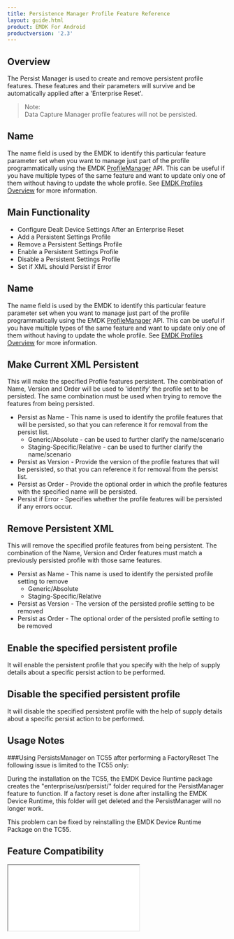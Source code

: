 ```yaml
---
title: Persistence Manager Profile Feature Reference
layout: guide.html
product: EMDK For Android
productversion: '2.3'
---
```


## Overview

The Persist Manager is used to create and remove persistent profile features. These features and their parameters will survive and be automatically applied after a 'Enterprise Reset'. 

>Note:  
>Data Capture Manager profile features will not be persisted.

## Name
The name field is used by the EMDK to identify this particular feature parameter set when you want to manage just part of the profile programmatically using the EMDK [ProfileManager](../../../api/core/ProfileManager) API. This can be useful if you have multiple types of the same feature and want to update only one of them without having to update the whole profile. See [EMDK Profiles Overview](../usingwizard) for more information.

## Main Functionality

* Configure Dealt Device Settings After an Enterprise Reset
* Add a Persistent Settings Profile
* Remove a Persistent Settings Profile
* Enable a Persistent Settings Profile
* Disable a Persistent Settings Profile
* Set if XML should Persist if Error

## Name
The name field is used by the EMDK to identify this particular feature parameter set when you want to manage just part of the profile programmatically using the EMDK [ProfileManager](../../../api/core/ProfileManager) API. This can be useful if you have multiple types of the same feature and want to update only one of them without having to update the whole profile. See [EMDK Profiles Overview](../usingwizard) for more information.

## Make Current XML Persistent
This will make the specified Profile features persistent. The combination of Name, Version and Order will be used to 'identify' the profile set to be persisted. The same combination must be used when trying to remove the features from being persisted.

* Persist as Name - This name is used to identify the profile features that will be persisted, so that you can reference it for removal from the persist list.
	* Generic/Absolute - can be used to further clarify the name/scenario
	* Staging-Specific/Relative - can be used to further clarify the name/scenario
* Persist as Version - Provide the version of the profile features that will be persisted, so that you can reference it for removal from the persist list.
* Persist as Order - Provide the optional order in which the profile features with the specified name will be persisted.
* Persist if Error - Specifies whether the profile features will be persisted if any errors occur.


## Remove Persistent XML
This will remove the specified profile features from being persistent. The combination of the Name, Version and Order features must match a previously persisted profile with those same features.

* Persist as Name - This name is used to identify the persisted profile setting to remove
	* Generic/Absolute 
	* Staging-Specific/Relative 
* Persist as Version - The version of the persisted profile setting to be removed
* Persist as Order - The optional order of the persisted profile setting to be removed

## Enable the specified persistent profile
It will enable the persistent profile that you specify with the help of supply details about a specific persist action to be performed.

## Disable the specified persistent profile
It will disable the specified persistent profile with the help of supply details about a specific persist action to be performed.

## Usage Notes
###Using PersistsManager on TC55 after performing a FactoryReset
The following issue is limited to the TC55 only: 
 
During the installation on the TC55, the EMDK Device Runtime package creates the "enterprise/usr/persist/" folder required for the PersistManager feature to function.  If a factory reset is done after installing the EMDK Device Runtime, this folder will get deleted and the PersistManager will no longer work. 
 
This problem can be fixed by reinstalling the EMDK Device Runtime Package on the TC55.

## Feature Compatibility
<iframe src="compare.html#mx=4.3&csp=PersistMgr&os=All&embed=true"></iframe> 











